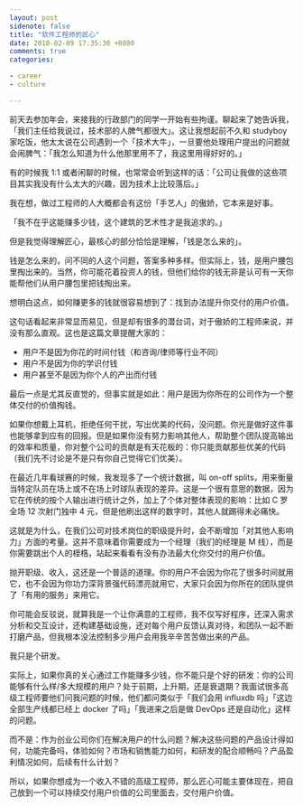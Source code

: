 ```yaml
---
layout: post
sidenote: false
title: "软件工程师的匠心"
date: 2018-02-09 17:35:30 +0800
comments: true
categories:

- career
- culture

---
```


前天去参加年会，来接我的行政部门的同学一开始有些拘谨。聊起来了她告诉我，「我们主任给我说过，技术部的人脾气都很大」。这让我想起前不久和 studyboy 家吃饭，他太太说在公司遇到一个「技术大牛」，一旦要他处理用户提出的问题就会闹脾气：「我怎么知道为什么他那里用不了，我这里用得好好的。」

有的时候我 1:1 或者闲聊的时候，也常常会听到这样的话：「公司让我做的这些项目其实我没有什么太大的兴趣，因为技术上比较落后。」

我在想，做过工程师的人大概都会有这份「手艺人」的傲娇，它本来是好事。

「我不在乎这能赚多少钱，这个建筑的艺术性才是我追求的。」

但是我觉得理解匠心，最核心的部分恰恰是理解，「钱是怎么来的」。

钱是怎么来的，问不同的人这个问题，答案多种多样。但实际上，钱，是用户腰包里掏出来的。当然，你可能花着投资人的钱，但他们给你的钱无非是认可有一天你能帮他们从用户腰包里把钱掏出来。

想明白这点，如何赚更多的钱就很容易想到了：找到办法提升你交付的用户价值。

这句话看起来非常显而易见，但是却有很多的潜台词，对于傲娇的工程师来说，并没有那么直观。这也是这篇文章提醒大家的：

* 用户不是因为你花的时间付钱（和咨询/律师等行业不同）
* 用户不是因为你的学识付钱
* 用户甚至不是因为你个人的产出而付钱

最后一点是尤其反直觉的，但事实就是如此：用户是因为你所在的公司作为一个整体交付的价值掏钱。

如果你想戴上耳机，拒绝任何干扰，写出优美的代码，没问题。你光是做好这件事也能够拿到应有的回报。但是如果你没有努力影响其他人，帮助整个团队提高输出的效率和质量，你对整个公司的贡献是有天花板的：你只能贡献那些优美的代码（我们先不讨论是不是只有你自己觉得它们优美）。

在最近几年看球赛的时候，我发现多了一个统计数据，叫 on-off splits，用来衡量当特定队员在场上或不在场上时球队表现的差异。这是一个很有意思的数据，因为它在传统的按个人输出进行统计之外，加上了个体对整体表现的影响：比如 C 罗全场 12 次射门独中 4 元，但是他刷出这样的数字时，其他人就踢得未必痛快。

这就是为什么，在我们公司对技术岗位的职级提升时，会不断增加「对其他人影响力」方面的考量。这并不意味着你需要成为一个经理（我们的经理是 M 线），而是你需要跳出个人的桎梏，站起来看看有没有办法最大化你交付的用户价值。

抛开职级、收入，这还是一个普适的道理。你的用户不会因为你花了很多时间就用它，也不会因为你功力深背景强代码漂亮就用它，大家只会因为你所在的团队提供了「有用的服务」来用它。

你可能会反驳说，就算我是一个让你满意的工程师，我不仅写好程序，还深入需求分析和交互设计，还构建基础设施，还对每个用户反馈认真对待，和团队一起不断打磨产品，但我根本没法控制多少用户会用我辛辛苦苦做出来的产品。

我只是个研发。

实际上，如果你真的关心通过工作能赚多少钱，你不能只是个好的研发：你的公司能够有什么样/多大规模的用户？处于前期，上升期，还是衰退期？我面试很多高级工程师要他们问我问题的时候，他们都问类似于「我们会用 influxdb 吗」「这边全部生产线都已经上 docker 了吗」「我进来之后是做 DevOps 还是自动化」这样的问题。

而不是：作为创业公司你们在解决用户的什么问题？解决这些问题的产品设计得如何，功能完备吗，体验如何？市场和销售能力如何，和研发的配合顺畅吗？产品盈利情况如何，后续有什么计划？

所以，如果你想成为一个收入不错的高级工程师，那么匠心可能主要体现在，把自己放到一个可以持续交付用户价值的公司里面去，交付用户价值。

